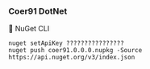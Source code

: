 ### Coer91 DotNet

🚀 NuGet CLI
```
nuget setApiKey ????????????????
nuget push coer91.0.0.0.nupkg -Source https://api.nuget.org/v3/index.json
```